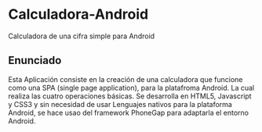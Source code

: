 # Calculadora-Android
Calculadora de una cifra simple para Android

## Enunciado

Esta Aplicación consiste en la creación de una calculadora que funcione como una SPA (single page application), para la platafroma Android. La cual realiza las cuatro operaciones básicas. 
Se desarrolla en HTML5, Javascript y CSS3 y sin necesidad de usar Lenguajes nativos para la plataforma Android, se hace usao del framework PhoneGap para adaptarla el entorno Android.
